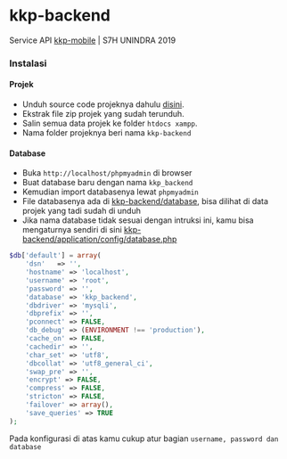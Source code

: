 # kkp-backend
Service API [kkp-mobile](https://github.com/dyazincahya/kkp-mobile) | S7H UNINDRA 2019

### Instalasi

#### Projek
- Unduh source code projeknya dahulu [disini](https://github.com/dyazincahya/kkp-backend/archive/master.zip).
- Ekstrak file zip projek yang sudah terunduh.
- Salin semua data projek ke folder ```htdocs xampp```.
- Nama folder projeknya beri nama ```kkp-backend```

#### Database
- Buka ```http://localhost/phpmyadmin``` di browser
- Buat database baru dengan nama ```kkp_backend```
- Kemudian import databasenya lewat ```phpmyadmin```
- File databasenya ada di [kkp-backend/database](https://github.com/dyazincahya/kkp-backend/tree/master/database), bisa dilihat di data projek yang tadi sudah di unduh
- Jika nama database tidak sesuai dengan intruksi ini, kamu bisa mengaturnya sendiri di sini [kkp-backend/application/config/database.php](https://github.com/dyazincahya/kkp-backend/blob/master/application/config/database.php)

``` php
$db['default'] = array(
	'dsn'	=> '',
	'hostname' => 'localhost',
	'username' => 'root',
	'password' => '',
	'database' => 'kkp_backend',
	'dbdriver' => 'mysqli',
	'dbprefix' => '',
	'pconnect' => FALSE,
	'db_debug' => (ENVIRONMENT !== 'production'),
	'cache_on' => FALSE,
	'cachedir' => '',
	'char_set' => 'utf8',
	'dbcollat' => 'utf8_general_ci',
	'swap_pre' => '',
	'encrypt' => FALSE,
	'compress' => FALSE,
	'stricton' => FALSE,
	'failover' => array(),
	'save_queries' => TRUE
);
```
Pada konfigurasi di atas kamu cukup atur bagian ```username, password dan database```
